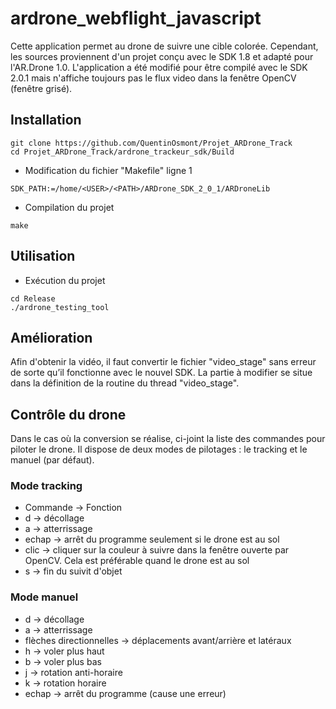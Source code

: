 # ardrone_webflight_javascript

Cette application permet au drone de suivre une cible colorée. Cependant, les sources proviennent d'un projet conçu avec le SDK 1.8 et adapté pour l'AR.Drone 1.0. L'application a été modifié pour être compilé avec le SDK 2.0.1 mais n'affiche toujours pas le flux video dans la fenêtre OpenCV (fenêtre grisé).

## Installation

```
git clone https://github.com/QuentinOsmont/Projet_ARDrone_Track
cd Projet_ARDrone_Track/ardrone_trackeur_sdk/Build
```

* Modification du fichier "Makefile" ligne 1
```
SDK_PATH:=/home/<USER>/<PATH>/ARDrone_SDK_2_0_1/ARDroneLib
```

* Compilation du projet
```
make
```

## Utilisation

* Exécution du projet
```
cd Release
./ardrone_testing_tool
```

## Amélioration

Afin d'obtenir la vidéo, il faut convertir le fichier "video_stage" sans erreur de sorte qu’il fonctionne avec le nouvel SDK. La partie à modifier se situe dans la définition de la routine du thread "video_stage".

## Contrôle du drone

Dans le cas où la conversion se réalise, ci-joint la liste des commandes pour piloter le drone. Il dispose de deux modes de pilotages : le tracking et le manuel (par défaut).

### Mode tracking
* Commande -> Fonction
* d -> décollage
* a -> atterrissage
* echap -> arrêt du programme seulement si le drone est au sol
* clic -> cliquer sur la couleur à suivre dans la fenêtre ouverte par OpenCV. Cela est préférable quand le drone est au sol
* s -> fin du suivit d'objet

### Mode manuel
* d -> décollage
* a -> atterrissage
* flèches directionnelles -> déplacements avant/arrière et latéraux
* h -> voler plus haut
* b -> voler plus bas
* j -> rotation anti-horaire
* k -> rotation horaire
* echap -> arrêt du programme (cause une erreur)
